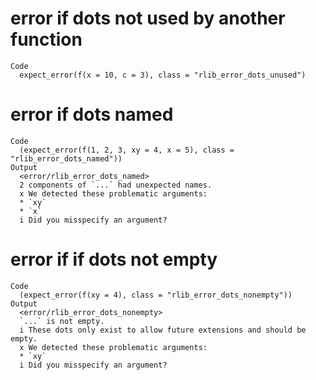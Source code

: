 # error if dots not used by another function

    Code
      expect_error(f(x = 10, c = 3), class = "rlib_error_dots_unused")

# error if dots named

    Code
      (expect_error(f(1, 2, 3, xy = 4, x = 5), class = "rlib_error_dots_named"))
    Output
      <error/rlib_error_dots_named>
      2 components of `...` had unexpected names.
      x We detected these problematic arguments:
      * `xy`
      * `x`
      i Did you misspecify an argument?

# error if if dots not empty

    Code
      (expect_error(f(xy = 4), class = "rlib_error_dots_nonempty"))
    Output
      <error/rlib_error_dots_nonempty>
      `...` is not empty.
      i These dots only exist to allow future extensions and should be empty.
      x We detected these problematic arguments:
      * `xy`
      i Did you misspecify an argument?


